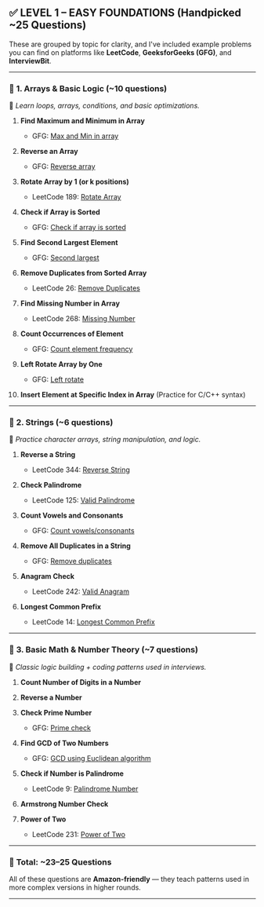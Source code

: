 

## ✅ LEVEL 1 – EASY FOUNDATIONS (Handpicked \~25 Questions)

These are grouped by topic for clarity, and I've included example problems you can find on platforms like **LeetCode**, **GeeksforGeeks (GFG)**, and **InterviewBit**.

---

### 🔹 **1. Arrays & Basic Logic (\~10 questions)**

📌 *Learn loops, arrays, conditions, and basic optimizations.*

1. **Find Maximum and Minimum in Array**

   * GFG: [Max and Min in array](https://www.geeksforgeeks.org/maximum-and-minimum-in-an-array/)
2. **Reverse an Array**

   * GFG: [Reverse array](https://www.geeksforgeeks.org/write-a-program-to-reverse-an-array-or-string/)
3. **Rotate Array by 1 (or k positions)**

   * LeetCode 189: [Rotate Array](https://leetcode.com/problems/rotate-array/)
4. **Check if Array is Sorted**

   * GFG: [Check if array is sorted](https://www.geeksforgeeks.org/program-check-array-sorted-not/)
5. **Find Second Largest Element**

   * GFG: [Second largest](https://www.geeksforgeeks.org/find-second-largest-element-array/)
6. **Remove Duplicates from Sorted Array**

   * LeetCode 26: [Remove Duplicates](https://leetcode.com/problems/remove-duplicates-from-sorted-array/)
7. **Find Missing Number in Array**

   * LeetCode 268: [Missing Number](https://leetcode.com/problems/missing-number/)
8. **Count Occurrences of Element**

   * GFG: [Count element frequency](https://www.geeksforgeeks.org/count-number-of-occurrences-or-frequency-in-a-sorted-array/)
9. **Left Rotate Array by One**

   * GFG: [Left rotate](https://www.geeksforgeeks.org/array-rotation/)
10. **Insert Element at Specific Index in Array** (Practice for C/C++ syntax)

---

### 🔹 **2. Strings (\~6 questions)**

📌 *Practice character arrays, string manipulation, and logic.*

1. **Reverse a String**

   * LeetCode 344: [Reverse String](https://leetcode.com/problems/reverse-string/)
2. **Check Palindrome**

   * LeetCode 125: [Valid Palindrome](https://leetcode.com/problems/valid-palindrome/)
3. **Count Vowels and Consonants**

   * GFG: [Count vowels/consonants](https://www.geeksforgeeks.org/program-count-vowels-consonants-special-characters-string/)
4. **Remove All Duplicates in a String**

   * GFG: [Remove duplicates](https://www.geeksforgeeks.org/remove-all-duplicates-from-a-given-string-in-java/)
5. **Anagram Check**

   * LeetCode 242: [Valid Anagram](https://leetcode.com/problems/valid-anagram/)
6. **Longest Common Prefix**

   * LeetCode 14: [Longest Common Prefix](https://leetcode.com/problems/longest-common-prefix/)

---

### 🔹 **3. Basic Math & Number Theory (\~7 questions)**

📌 *Classic logic building + coding patterns used in interviews.*

1. **Count Number of Digits in a Number**
2. **Reverse a Number**
3. **Check Prime Number**

   * GFG: [Prime check](https://www.geeksforgeeks.org/c-program-to-check-prime-number/)
4. **Find GCD of Two Numbers**

   * GFG: [GCD using Euclidean algorithm](https://www.geeksforgeeks.org/c-program-find-gcd-hcf-two-numbers/)
5. **Check if Number is Palindrome**

   * LeetCode 9: [Palindrome Number](https://leetcode.com/problems/palindrome-number/)
6. **Armstrong Number Check**
7. **Power of Two**

   * LeetCode 231: [Power of Two](https://leetcode.com/problems/power-of-two/)

---

### 📌 **Total: \~23–25 Questions**

All of these questions are **Amazon-friendly** — they teach patterns used in more complex versions in higher rounds.

---

